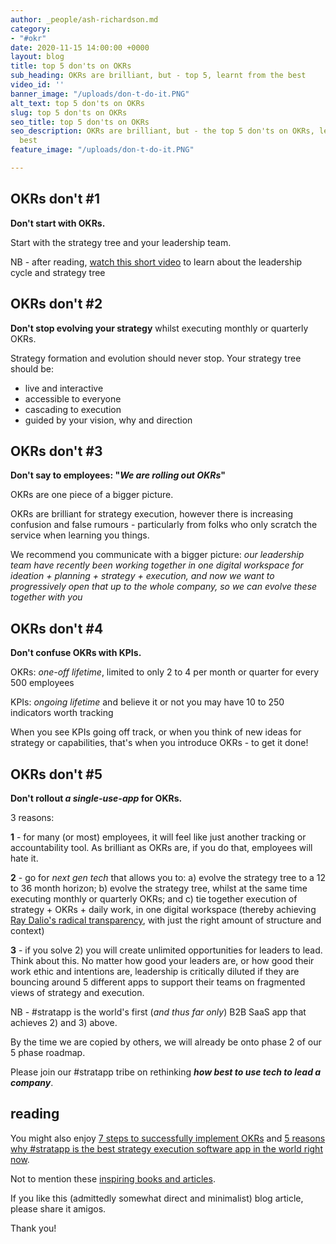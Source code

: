 ```yaml
---
author: _people/ash-richardson.md
category:
- "#okr"
date: 2020-11-15 14:00:00 +0000
layout: blog
title: top 5 don'ts on OKRs
sub_heading: OKRs are brilliant, but - top 5, learnt from the best
video_id: ''
banner_image: "/uploads/don-t-do-it.PNG"
alt_text: top 5 don'ts on OKRs
slug: top 5 don'ts on OKRs
seo_title: top 5 don'ts on OKRs
seo_description: OKRs are brilliant, but - the top 5 don'ts on OKRs, learnt from the
  best
feature_image: "/uploads/don-t-do-it.PNG"

---
```

## OKRs don't #1

**Don't start with OKRs.**

Start with the strategy tree and your leadership team.

NB - after reading, [watch this short video](https://youtu.be/DqsXkZs75Lk "the leadership cycle") to learn about the leadership cycle and strategy tree

## OKRs don't #2

**Don't stop evolving your strategy** whilst executing monthly or quarterly OKRs.

Strategy formation and evolution should never stop.  Your strategy tree should be:

* live and interactive
* accessible to everyone
* cascading to execution
* guided by your vision, why and direction

## OKRs don't #3

**Don't say to employees: "_We are rolling out OKRs_"**

OKRs are one piece of a bigger picture.

OKRs are brilliant for strategy execution, however there is increasing confusion and false rumours - particularly from folks who only scratch the service when learning you things.

We recommend you communicate with a bigger picture: _our leadership team have recently been working together in one digital workspace for ideation + planning + strategy + execution, and now we want to progressively open that up to the whole company, so we can evolve these together with you_

## OKRs don't #4

**Don't confuse OKRs with KPIs.**

OKRs: _one-off lifetime_, limited to only 2 to 4 per month or quarter for every 500 employees

KPIs: _ongoing lifetime_ and believe it or not you may have 10 to 250 indicators worth tracking

When you see KPIs going off track, or when you think of new ideas for strategy or capabilities, that's when you introduce OKRs - to get it done!

## OKRs don't #5

**Don't rollout _a single-use-app_ for OKRs.**

3 reasons:

**1** - for many (or most) employees, it will feel like just another tracking or accountability tool.  As brilliant as OKRs are, if you do that, employees will hate it.

**2** - go for _next gen tech_ that allows you to: a) evolve the strategy tree to a 12 to 36 month horizon; b) evolve the strategy tree, whilst at the same time executing monthly or quarterly OKRs; and c) tie together execution of strategy + OKRs + daily work, in one digital workspace (thereby achieving [Ray Dalio's radical transparency](https://stratappsaas.com/blog/radical-transparency/ "Ray Dalio's radical transparency"), with just the right amount of structure and context)

**3** - if you solve 2) you will create unlimited opportunities for leaders to lead.  Think about this.  No matter how good your leaders are, or how good their work ethic and intentions are, leadership is critically diluted if they are bouncing around 5 different apps to support their teams on fragmented views of strategy and execution.

NB - #stratapp is the world's first (_and thus far only_) B2B SaaS app that achieves 2) and 3) above.

By the time we are copied by others, we will already be onto phase 2 of our 5 phase roadmap.

Please join our #stratapp tribe on rethinking **_how best to use tech to lead a company_**.

## reading

You might also enjoy [7 steps to successfully implement OKRs]() and [5 reasons why #stratapp is the best strategy execution software app in the world right now](https://stratappsaas.com/blog/best-strategy-execution-software-app/ "best strategy execution software app").

Not to mention these [inspiring books and articles](https://stratappsaas.com/resources/ "resources").

If you like this (admittedly somewhat direct and minimalist) blog article, please share it amigos.

Thank you!